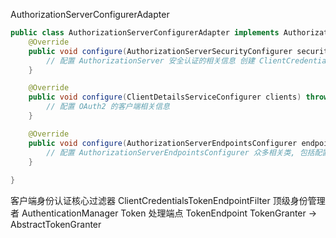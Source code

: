 AuthorizationServerConfigurerAdapter

```java
public class AuthorizationServerConfigurerAdapter implements AuthorizationServerConfigurer {
    @Override
    public void configure(AuthorizationServerSecurityConfigurer security) throws Exception {
        // 配置 AuthorizationServer 安全认证的相关信息 创建 ClientCredentialsTokenEndpointFilter 核心过滤器
    }

    @Override
    public void configure(ClientDetailsServiceConfigurer clients) throws Exception {
        // 配置 OAuth2 的客户端相关信息
    }

    @Override
    public void configure(AuthorizationServerEndpointsConfigurer endpoints) throws Exception {
        // 配置 AuthorizationServerEndpointsConfigurer 众多相关类, 包括配置身份认证器, 配置认证方式, TokenStore, TokenGranter, OAuth2RequestFactory
    }
    
}
```

客户端身份认证核心过滤器 ClientCredentialsTokenEndpointFilter
顶级身份管理者 AuthenticationManager
Token 处理端点 TokenEndpoint
TokenGranter -> AbstractTokenGranter

